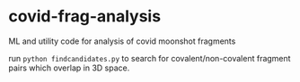 # covid-frag-analysis
ML and utility code for analysis of covid moonshot fragments

run `python findcandidates.py` to search for covalent/non-covalent fragment pairs which overlap in 3D space.
